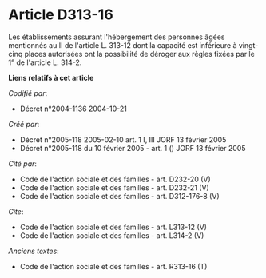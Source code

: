 # Article D313-16

Les établissements assurant l'hébergement des personnes âgées mentionnés au II de l'article L. 313-12 dont la capacité est
inférieure à vingt-cinq places autorisées ont la possibilité de déroger aux règles fixées par le 1° de l'article L. 314-2.

**Liens relatifs à cet article**

_Codifié par_:

  - Décret n°2004-1136 2004-10-21

_Créé par_:

  - Décret n°2005-118 2005-02-10 art. 1 I, III JORF 13 février 2005
  - Décret n°2005-118 du 10 février 2005 - art. 1 () JORF 13 février 2005

_Cité par_:

  - Code de l'action sociale et des familles - art. D232-20 (V)
  - Code de l'action sociale et des familles - art. D232-21 (V)
  - Code de l'action sociale et des familles - art. D312-176-8 (V)

_Cite_:

  - Code de l'action sociale et des familles - art. L313-12 (V)
  - Code de l'action sociale et des familles - art. L314-2 (V)

_Anciens textes_:

  - Code de l'action sociale et des familles - art. R313-16 (T)
